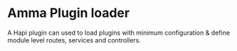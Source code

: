 # Amma Plugin loader

A Hapi plugin can used to load plugins with minimum configuration & define module level routes, services and controllers.
